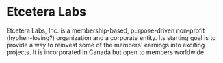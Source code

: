 # Etcetera Labs

Etcetera Labs, Inc. is a membership-based, purpose-driven non-profit (hyphen-loving?) organization and a corporate entity. Its starting goal is to provide a way to reinvest some of the members' earnings into exciting projects. It is incorporated in Canada but open to members worldwide.




